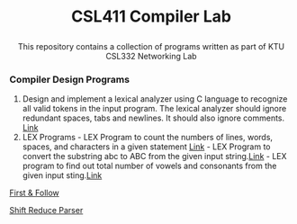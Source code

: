 
<h1 align="center">

CSL411 Compiler Lab

</h1>

  
  

<div align="center">

This repository contains a collection of programs written as part of KTU CSL332 Networking Lab

</div>

  
  

### Compiler Design Programs

 1. Design and implement a lexical analyzer using C language to recognize all valid tokens in the input program. The lexical analyzer should ignore redundant spaces, tabs and newlines. It should also ignore comments.
[Link](/Lexical-Analayzer)
 2. LEX Programs
		 - LEX Program to count the numbers of lines, words, spaces, and characters in a given statement [Link](/LEX-Count)
		 - LEX Program to convert the substring abc to ABC from the given input string.[Link](/LEX-Substring)
		 - LEX program to find out total number of vowels and consonants from the given input sting.[Link](/LEX-Vowels)
 


[First & Follow](/First-Follow/)

[Shift Reduce Parser](/Shift-Reduce-Parser/)